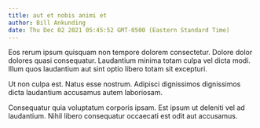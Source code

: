 ```yaml
---
title: aut et nobis animi et
author: Bill Ankunding
date: Thu Dec 02 2021 05:45:52 GMT-0500 (Eastern Standard Time)
---
```

Eos rerum ipsum quisquam non tempore dolorem consectetur. Dolore dolor dolores quasi consequatur. Laudantium minima totam culpa vel dicta modi. Illum quos laudantium aut sint optio libero totam sit excepturi.

 Ut non culpa est. Natus esse nostrum. Adipisci dignissimos dignissimos dicta laudantium accusamus autem laboriosam.

 Consequatur quia voluptatum corporis ipsam. Est ipsum ut deleniti vel ad laudantium. Nihil libero consequatur occaecati est odit aut accusamus.